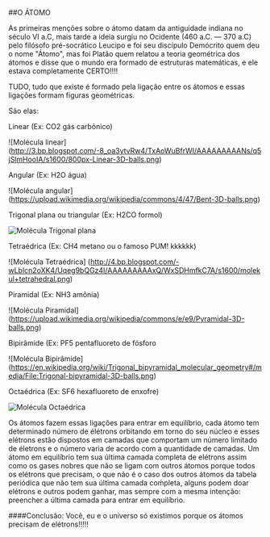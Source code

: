 ##O ÁTOMO

As primeiras menções sobre o átomo datam da antiguidade indiana no século VI a.C, mais tarde a ideia surgiu no Ocidente (460 a.C. — 370 a.C) pelo filósofo pré-socrático Leucipo e foi seu discípulo Demócrito quem deu o nome "Átomo", mas foi Platão quem relatou a teoria geométrica dos átomos e disse que o mundo era formado de estruturas matemáticas, e ele estava completamente CERTO!!!! 

TUDO, tudo que existe é formado pela ligação entre os átomos e essas ligações formam figuras geométricas. 

São elas:

Linear (Ex: CO2 gás carbônico)

![Molécula linear] (http://3.bp.blogspot.com/-8_oa3ytvRw4/TxAoWuBfrWI/AAAAAAAAANs/q5jSlmHooIA/s1600/800px-Linear-3D-balls.png)

Angular (Ex: H2O água)

![Molécula angular] (https://upload.wikimedia.org/wikipedia/commons/4/47/Bent-3D-balls.png)

Trigonal plana ou triangular (Ex: H2CO formol)

![Molécula Trigonal plana](https://upload.wikimedia.org/wikipedia/commons/6/6c/AX3E0-3D-balls.png)

Tetraédrica (Ex: CH4 metano ou o famoso PUM! kkkkkk)

![Molécula Tetraédrica] (http://4.bp.blogspot.com/-wLblcn2oXK4/Uqeg9bQGz4I/AAAAAAAAAxQ/WxSDHmfkC7A/s1600/molekul+tetrahedral.png)

Piramidal (Ex: NH3 amônia) 

![Molécula Piramidal] (https://upload.wikimedia.org/wikipedia/commons/e/e9/Pyramidal-3D-balls.png)

Bipirâmide (Ex: PF5 pentafluoreto de fósforo

![Molécula Bipirâmide] (https://en.wikipedia.org/wiki/Trigonal_bipyramidal_molecular_geometry#/media/File:Trigonal-bipyramidal-3D-balls.png)

Octaédrica (Ex: SF6 hexafluoreto de enxofre)

![Molécula Octaédrica](http://2.bp.blogspot.com/-nkB1epOaaIo/UqehETzRqVI/AAAAAAAAAxY/75Cf9bjbvJs/s1600/molekul+oktahedral.png)


Os átomos fazem essas ligações para entrar em equilíbrio, cada átomo tem determinado número de élétrons orbitando em torno do seu núcleo e esses elétrons estão dispostos em camadas que comportam um número limitado de életrons e o número varia de acordo com a quantidade de camadas. Um átomo em equilíbrio tem sua última camada completa de elétrons assim como os gases nobres que não se ligam com outros átomos porque todos os elétrons que precisam, o que não é o caso dos outros átomos da tabela periódica que não tem sua última camada coḿpleta, alguns podem doar elétrons e outros podem ganhar, mas sempre com a mesma intenção: preencher a última camada para entrar em equilíbrio. 


####Conclusão: Você, eu e o universo só existimos porque os átomos precisam de elétrons!!!!! 




